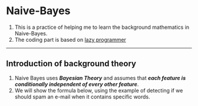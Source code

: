 # Naive-Bayes
1. This is a practice of helping me to learn the background mathematics in Naive-Bayes.
2. The coding part is based on [lazy programmer](https://github.com/lazyprogrammer)
***

## Introduction of background theory
1. Naive Bayes uses __*Bayesian Theory*__ and assumes that __*each feature is conditionally independent of every other feature*__.
2. We will show the formula below, using the example of detecting if we should spam an e-mail when it contains specific words.


